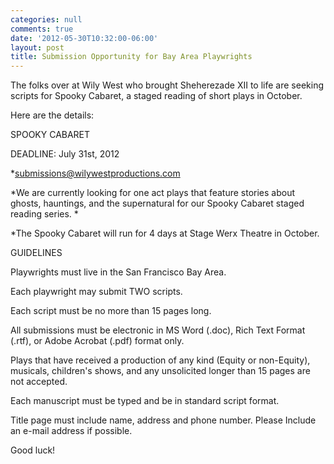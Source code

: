```yaml
---
categories: null
comments: true
date: '2012-05-30T10:32:00-06:00'
layout: post
title: Submission Opportunity for Bay Area Playwrights
---
```


The folks over at Wily West who brought Sheherezade XII to life are seeking scripts for Spooky Cabaret, a staged reading of short plays in October.

Here are the details:

SPOOKY CABARET

DEADLINE: July 31st, 2012

*[submissions@wilywestproductions.com](mailto:submissions@wilywestproductions.com)

*We are currently looking for one act plays that feature stories
about ghosts, hauntings, and the supernatural for our Spooky Cabaret
staged reading series. *

*The Spooky Cabaret will run for 4 days at Stage Werx Theatre in
October.

GUIDELINES

Playwrights must live in the San Francisco Bay Area.

Each playwright may submit TWO scripts.

Each script must be no more than 15 pages long.

All submissions must be electronic in MS Word (.doc), Rich Text
Format (.rtf), or Adobe Acrobat (.pdf) format only.

Plays that have received a production of any kind (Equity or
non-Equity), musicals, children's shows, and any unsolicited longer
than 15 pages are not accepted.

Each manuscript must be typed and be in standard script format.

Title page must include name, address and phone number. Please
Include an e-mail address if possible.

Good luck!